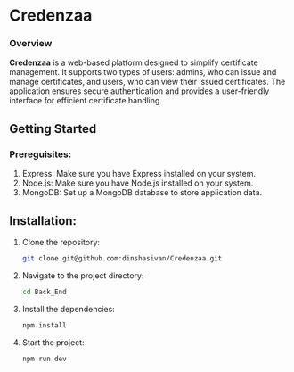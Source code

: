 # Credenzaa

### Overview
**Credenzaa** is a web-based platform designed to simplify certificate management. It supports two types of users: admins, who can issue and manage certificates, and users, who can view their issued certificates. The application ensures secure authentication and provides a user-friendly interface for efficient certificate handling.

## Getting Started

### Prereguisites:
    
   1. Express: Make sure you have Express installed on your system.
   2. Node.js: Make sure you have Node.js installed on your system.
   3. MongoDB: Set up a MongoDB database to store application data.

## Installation:

1. Clone the repository:
    ```bash
    git clone git@github.com:dinshasivan/Credenzaa.git
    ```
2. Navigate to the project directory:
    ```bash
    cd Back_End
    ```
3. Install the dependencies:
    ```bash
    npm install
    ```
4. Start the project:
    ```bash
    npm run dev
    ```






